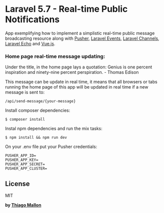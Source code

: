 # Laravel 5.7 -  Real-time Public Notifications

App exemplifying how to implement a simplistic real-time public message broadcasting resource along with [Pusher], [Laravel Events], [Laravel Channels], [Laravel Echo] and [Vue.js].

### Home page real-time message updating:
Under the title, in the home page lays a quotation: Genius is one percent inspiration and ninety-nine percent perspiration. - Thomas Edison

This message can be update in real time, it means that all browsers or tabs running the home page of this app will be updated in real time if a new message is sent to:
```
/api/send-message/{your-message}
```
Install composer dependencies:
```
$ composer install
```

Instal npm dependencies and run the mix tasks:
```
$ npm install && npm run dev
```

On your .env file put your Pusher credentials:
```
PUSHER_APP_ID=
PUSHER_APP_KEY=
PUSHER_APP_SECRET=
PUSHER_APP_CLUSTER=
```

License
----

MIT

**by [Thiago Mallon]**

 [Pusher]: <https://pusher.com/>
 [Vue.js]: <https://vuejs.org/>
 [Laravel Events]: <https://laravel.com/docs/5.7/events>
 [Laravel Channels]: <https://laravel.com/docs/5.7/broadcasting#defining-channel-classes>
 [Laravel Echo]: <https://laravel.com/docs/5.7/broadcasting#installing-laravel-echo>
 [pusher/pusher-php-server]: <https://packagist.org/packages/pusher/pusher-php-server>
 [laravel-echo]: <https://www.npmjs.com/package/laravel-echo>
 [pusher-js]: <https://www.npmjs.com/package/pusher-js>
 [Thiago Mallon]: <https://www.linkedin.com/in/thiago-mallon/>
